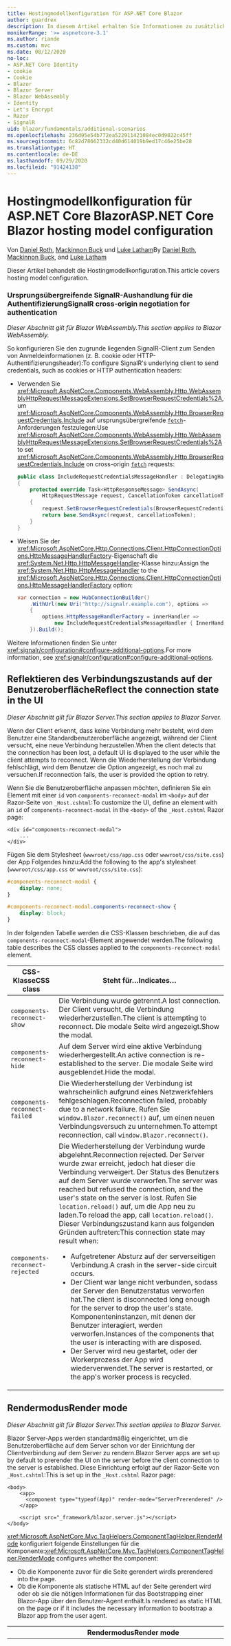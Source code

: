 ```yaml
---
title: Hostingmodellkonfiguration für ASP.NET Core Blazor
author: guardrex
description: In diesem Artikel erhalten Sie Informationen zu zusätzlichen Szenarios für die Blazor-Hostingmodellkonfiguration in ASP.NET Core.
monikerRange: '>= aspnetcore-3.1'
ms.author: riande
ms.custom: mvc
ms.date: 08/12/2020
no-loc:
- ASP.NET Core Identity
- cookie
- Cookie
- Blazor
- Blazor Server
- Blazor WebAssembly
- Identity
- Let's Encrypt
- Razor
- SignalR
uid: blazor/fundamentals/additional-scenarios
ms.openlocfilehash: 236d95e54b772ea522911421084ec0d9022c45ff
ms.sourcegitcommit: 6c82d78662332cd40d614019b9ed17c46e25be28
ms.translationtype: HT
ms.contentlocale: de-DE
ms.lasthandoff: 09/29/2020
ms.locfileid: "91424138"
---
```

# <a name="aspnet-core-no-locblazor-hosting-model-configuration"></a><span data-ttu-id="5ec1b-103">Hostingmodellkonfiguration für ASP.NET Core Blazor</span><span class="sxs-lookup"><span data-stu-id="5ec1b-103">ASP.NET Core Blazor hosting model configuration</span></span>

<span data-ttu-id="5ec1b-104">Von [Daniel Roth](https://github.com/danroth27), [Mackinnon Buck](https://github.com/MackinnonBuck) und [Luke Latham](https://github.com/guardrex)</span><span class="sxs-lookup"><span data-stu-id="5ec1b-104">By [Daniel Roth](https://github.com/danroth27), [Mackinnon Buck](https://github.com/MackinnonBuck), and [Luke Latham](https://github.com/guardrex)</span></span>

<span data-ttu-id="5ec1b-105">Dieser Artikel behandelt die Hostingmodellkonfiguration.</span><span class="sxs-lookup"><span data-stu-id="5ec1b-105">This article covers hosting model configuration.</span></span>

### <a name="no-locsignalr-cross-origin-negotiation-for-authentication"></a><span data-ttu-id="5ec1b-106">Ursprungsübergreifende SignalR-Aushandlung für die Authentifizierung</span><span class="sxs-lookup"><span data-stu-id="5ec1b-106">SignalR cross-origin negotiation for authentication</span></span>

<span data-ttu-id="5ec1b-107">*Dieser Abschnitt gilt für Blazor WebAssembly.*</span><span class="sxs-lookup"><span data-stu-id="5ec1b-107">*This section applies to Blazor WebAssembly.*</span></span>

<span data-ttu-id="5ec1b-108">So konfigurieren Sie den zugrunde liegenden SignalR-Client zum Senden von Anmeldeinformationen (z. B. cookie oder HTTP-Authentifizierungsheader):</span><span class="sxs-lookup"><span data-stu-id="5ec1b-108">To configure SignalR's underlying client to send credentials, such as cookies or HTTP authentication headers:</span></span>

* <span data-ttu-id="5ec1b-109">Verwenden Sie <xref:Microsoft.AspNetCore.Components.WebAssembly.Http.WebAssemblyHttpRequestMessageExtensions.SetBrowserRequestCredentials%2A>, um <xref:Microsoft.AspNetCore.Components.WebAssembly.Http.BrowserRequestCredentials.Include> auf ursprungsübergreifende [`fetch`](https://developer.mozilla.org/docs/Web/API/Fetch_API/Using_Fetch)-Anforderungen festzulegen:</span><span class="sxs-lookup"><span data-stu-id="5ec1b-109">Use <xref:Microsoft.AspNetCore.Components.WebAssembly.Http.WebAssemblyHttpRequestMessageExtensions.SetBrowserRequestCredentials%2A> to set <xref:Microsoft.AspNetCore.Components.WebAssembly.Http.BrowserRequestCredentials.Include> on cross-origin [`fetch`](https://developer.mozilla.org/docs/Web/API/Fetch_API/Using_Fetch) requests:</span></span>

  ```csharp
  public class IncludeRequestCredentialsMessageHandler : DelegatingHandler
  {
      protected override Task<HttpResponseMessage> SendAsync(
          HttpRequestMessage request, CancellationToken cancellationToken)
      {
          request.SetBrowserRequestCredentials(BrowserRequestCredentials.Include);
          return base.SendAsync(request, cancellationToken);
      }
  }
  ```

* <span data-ttu-id="5ec1b-110">Weisen Sie der <xref:Microsoft.AspNetCore.Http.Connections.Client.HttpConnectionOptions.HttpMessageHandlerFactory>-Eigenschaft die <xref:System.Net.Http.HttpMessageHandler>-Klasse hinzu:</span><span class="sxs-lookup"><span data-stu-id="5ec1b-110">Assign the <xref:System.Net.Http.HttpMessageHandler> to the <xref:Microsoft.AspNetCore.Http.Connections.Client.HttpConnectionOptions.HttpMessageHandlerFactory> option:</span></span>

  ```csharp
  var connection = new HubConnectionBuilder()
      .WithUrl(new Uri("http://signalr.example.com"), options =>
      {
          options.HttpMessageHandlerFactory = innerHandler => 
              new IncludeRequestCredentialsMessageHandler { InnerHandler = innerHandler };
      }).Build();
  ```

<span data-ttu-id="5ec1b-111">Weitere Informationen finden Sie unter <xref:signalr/configuration#configure-additional-options>.</span><span class="sxs-lookup"><span data-stu-id="5ec1b-111">For more information, see <xref:signalr/configuration#configure-additional-options>.</span></span>

## <a name="reflect-the-connection-state-in-the-ui"></a><span data-ttu-id="5ec1b-112">Reflektieren des Verbindungszustands auf der Benutzeroberfläche</span><span class="sxs-lookup"><span data-stu-id="5ec1b-112">Reflect the connection state in the UI</span></span>

<span data-ttu-id="5ec1b-113">*Dieser Abschnitt gilt für Blazor Server.*</span><span class="sxs-lookup"><span data-stu-id="5ec1b-113">*This section applies to Blazor Server.*</span></span>

<span data-ttu-id="5ec1b-114">Wenn der Client erkennt, dass keine Verbindung mehr besteht, wird dem Benutzer eine Standardbenutzeroberfläche angezeigt, während der Client versucht, eine neue Verbindung herzustellen.</span><span class="sxs-lookup"><span data-stu-id="5ec1b-114">When the client detects that the connection has been lost, a default UI is displayed to the user while the client attempts to reconnect.</span></span> <span data-ttu-id="5ec1b-115">Wenn die Wiederherstellung der Verbindung fehlschlägt, wird dem Benutzer die Option angezeigt, es noch mal zu versuchen.</span><span class="sxs-lookup"><span data-stu-id="5ec1b-115">If reconnection fails, the user is provided the option to retry.</span></span>

<span data-ttu-id="5ec1b-116">Wenn Sie die Benutzeroberfläche anpassen möchten, definieren Sie ein Element mit einer `id` von `components-reconnect-modal` im `<body>` auf der Razor-Seite von `_Host.cshtml`:</span><span class="sxs-lookup"><span data-stu-id="5ec1b-116">To customize the UI, define an element with an `id` of `components-reconnect-modal` in the `<body>` of the `_Host.cshtml` Razor page:</span></span>

```cshtml
<div id="components-reconnect-modal">
    ...
</div>
```

<span data-ttu-id="5ec1b-117">Fügen Sie dem Stylesheet (`wwwroot/css/app.css` oder `wwwroot/css/site.css`) der App Folgendes hinzu:</span><span class="sxs-lookup"><span data-stu-id="5ec1b-117">Add the following to the app's stylesheet (`wwwroot/css/app.css` or `wwwroot/css/site.css`):</span></span>

```css
#components-reconnect-modal {
    display: none;
}

#components-reconnect-modal.components-reconnect-show {
    display: block;
}
```

<span data-ttu-id="5ec1b-118">In der folgenden Tabelle werden die CSS-Klassen beschrieben, die auf das `components-reconnect-modal`-Element angewendet werden.</span><span class="sxs-lookup"><span data-stu-id="5ec1b-118">The following table describes the CSS classes applied to the `components-reconnect-modal` element.</span></span>

| <span data-ttu-id="5ec1b-119">CSS-Klasse</span><span class="sxs-lookup"><span data-stu-id="5ec1b-119">CSS class</span></span>                       | <span data-ttu-id="5ec1b-120">Steht für&hellip;</span><span class="sxs-lookup"><span data-stu-id="5ec1b-120">Indicates&hellip;</span></span> |
| ------------------------------- | ----------------- |
| `components-reconnect-show`     | <span data-ttu-id="5ec1b-121">Die Verbindung wurde getrennt.</span><span class="sxs-lookup"><span data-stu-id="5ec1b-121">A lost connection.</span></span> <span data-ttu-id="5ec1b-122">Der Client versucht, die Verbindung wiederherzustellen.</span><span class="sxs-lookup"><span data-stu-id="5ec1b-122">The client is attempting to reconnect.</span></span> <span data-ttu-id="5ec1b-123">Die modale Seite wird angezeigt.</span><span class="sxs-lookup"><span data-stu-id="5ec1b-123">Show the modal.</span></span> |
| `components-reconnect-hide`     | <span data-ttu-id="5ec1b-124">Auf dem Server wird eine aktive Verbindung wiederhergestellt.</span><span class="sxs-lookup"><span data-stu-id="5ec1b-124">An active connection is re-established to the server.</span></span> <span data-ttu-id="5ec1b-125">Die modale Seite wird ausgeblendet.</span><span class="sxs-lookup"><span data-stu-id="5ec1b-125">Hide the modal.</span></span> |
| `components-reconnect-failed`   | <span data-ttu-id="5ec1b-126">Die Wiederherstellung der Verbindung ist wahrscheinlich aufgrund eines Netzwerkfehlers fehlgeschlagen.</span><span class="sxs-lookup"><span data-stu-id="5ec1b-126">Reconnection failed, probably due to a network failure.</span></span> <span data-ttu-id="5ec1b-127">Rufen Sie `window.Blazor.reconnect()` auf, um einen neuen Verbindungsversuch zu unternehmen.</span><span class="sxs-lookup"><span data-stu-id="5ec1b-127">To attempt reconnection, call `window.Blazor.reconnect()`.</span></span> |
| `components-reconnect-rejected` | <span data-ttu-id="5ec1b-128">Die Wiederherstellung der Verbindung wurde abgelehnt.</span><span class="sxs-lookup"><span data-stu-id="5ec1b-128">Reconnection rejected.</span></span> <span data-ttu-id="5ec1b-129">Der Server wurde zwar erreicht, jedoch hat dieser die Verbindung verweigert. Der Status des Benutzers auf dem Server wurde verworfen.</span><span class="sxs-lookup"><span data-stu-id="5ec1b-129">The server was reached but refused the connection, and the user's state on the server is lost.</span></span> <span data-ttu-id="5ec1b-130">Rufen Sie `location.reload()` auf, um die App neu zu laden.</span><span class="sxs-lookup"><span data-stu-id="5ec1b-130">To reload the app, call `location.reload()`.</span></span> <span data-ttu-id="5ec1b-131">Dieser Verbindungszustand kann aus folgenden Gründen auftreten:</span><span class="sxs-lookup"><span data-stu-id="5ec1b-131">This connection state may result when:</span></span><ul><li><span data-ttu-id="5ec1b-132">Aufgetretener Absturz auf der serverseitigen Verbindung.</span><span class="sxs-lookup"><span data-stu-id="5ec1b-132">A crash in the server-side circuit occurs.</span></span></li><li><span data-ttu-id="5ec1b-133">Der Client war lange nicht verbunden, sodass der Server den Benutzerstatus verworfen hat.</span><span class="sxs-lookup"><span data-stu-id="5ec1b-133">The client is disconnected long enough for the server to drop the user's state.</span></span> <span data-ttu-id="5ec1b-134">Komponenteninstanzen, mit denen der Benutzer interagiert, werden verworfen.</span><span class="sxs-lookup"><span data-stu-id="5ec1b-134">Instances of the components that the user is interacting with are disposed.</span></span></li><li><span data-ttu-id="5ec1b-135">Der Server wird neu gestartet, oder der Workerprozess der App wird wiederverwendet.</span><span class="sxs-lookup"><span data-stu-id="5ec1b-135">The server is restarted, or the app's worker process is recycled.</span></span></li></ul> |

## <a name="render-mode"></a><span data-ttu-id="5ec1b-136">Rendermodus</span><span class="sxs-lookup"><span data-stu-id="5ec1b-136">Render mode</span></span>

<span data-ttu-id="5ec1b-137">*Dieser Abschnitt gilt für Blazor Server.*</span><span class="sxs-lookup"><span data-stu-id="5ec1b-137">*This section applies to Blazor Server.*</span></span>

<span data-ttu-id="5ec1b-138">Blazor Server-Apps werden standardmäßig eingerichtet, um die Benutzeroberfläche auf dem Server schon vor der Einrichtung der Clientverbindung auf dem Server zu rendern.</span><span class="sxs-lookup"><span data-stu-id="5ec1b-138">Blazor Server apps are set up by default to prerender the UI on the server before the client connection to the server is established.</span></span> <span data-ttu-id="5ec1b-139">Diese Einrichtung erfolgt auf der Razor-Seite von `_Host.cshtml`:</span><span class="sxs-lookup"><span data-stu-id="5ec1b-139">This is set up in the `_Host.cshtml` Razor page:</span></span>

```cshtml
<body>
    <app>
      <component type="typeof(App)" render-mode="ServerPrerendered" />
    </app>

    <script src="_framework/blazor.server.js"></script>
</body>
```

<span data-ttu-id="5ec1b-140"><xref:Microsoft.AspNetCore.Mvc.TagHelpers.ComponentTagHelper.RenderMode> konfiguriert folgende Einstellungen für die Komponente:</span><span class="sxs-lookup"><span data-stu-id="5ec1b-140"><xref:Microsoft.AspNetCore.Mvc.TagHelpers.ComponentTagHelper.RenderMode> configures whether the component:</span></span>

* <span data-ttu-id="5ec1b-141">Ob die Komponente zuvor für die Seite gerendert wird</span><span class="sxs-lookup"><span data-stu-id="5ec1b-141">Is prerendered into the page.</span></span>
* <span data-ttu-id="5ec1b-142">Ob die Komponente als statische HTML auf der Seite gerendert wird oder ob sie die nötigen Informationen für das Bootstrapping einer Blazor-App über den Benutzer-Agent enthält.</span><span class="sxs-lookup"><span data-stu-id="5ec1b-142">Is rendered as static HTML on the page or if it includes the necessary information to bootstrap a Blazor app from the user agent.</span></span>

| <span data-ttu-id="5ec1b-143">Rendermodus</span><span class="sxs-lookup"><span data-stu-id="5ec1b-143">Render mode</span></span> | <span data-ttu-id="5ec1b-144">Beschreibung</span><span class="sxs-lookup"><span data-stu-id="5ec1b-144">Description</span></span> |
| --- | --- |
| <xref:Microsoft.AspNetCore.Mvc.Rendering.RenderMode.ServerPrerendered> | <span data-ttu-id="5ec1b-145">Rendert die Komponente in statisches HTML und fügt einen Marker für eine Blazor Server-App hinzu.</span><span class="sxs-lookup"><span data-stu-id="5ec1b-145">Renders the component into static HTML and includes a marker for a Blazor Server app.</span></span> <span data-ttu-id="5ec1b-146">Wenn der Benutzer-Agent gestartet wird, wird der Marker zum Bootstrapping einer Blazor-App verwendet.</span><span class="sxs-lookup"><span data-stu-id="5ec1b-146">When the user-agent starts, this marker is used to bootstrap a Blazor app.</span></span> |
| <xref:Microsoft.AspNetCore.Mvc.Rendering.RenderMode.Server> | <span data-ttu-id="5ec1b-147">Rendert einen Marker für eine Blazor Server-App.</span><span class="sxs-lookup"><span data-stu-id="5ec1b-147">Renders a marker for a Blazor Server app.</span></span> <span data-ttu-id="5ec1b-148">Die Ausgabe der Komponente ist nicht enthalten.</span><span class="sxs-lookup"><span data-stu-id="5ec1b-148">Output from the component isn't included.</span></span> <span data-ttu-id="5ec1b-149">Wenn der Benutzer-Agent gestartet wird, wird der Marker zum Bootstrapping einer Blazor-App verwendet.</span><span class="sxs-lookup"><span data-stu-id="5ec1b-149">When the user-agent starts, this marker is used to bootstrap a Blazor app.</span></span> |
| <xref:Microsoft.AspNetCore.Mvc.Rendering.RenderMode.Static> | <span data-ttu-id="5ec1b-150">Rendert die Komponente in statischen HTML-Code.</span><span class="sxs-lookup"><span data-stu-id="5ec1b-150">Renders the component into static HTML.</span></span> |

<span data-ttu-id="5ec1b-151">Das Rendern von Serverkomponenten über eine statische HTML-Seite wird nicht unterstützt.</span><span class="sxs-lookup"><span data-stu-id="5ec1b-151">Rendering server components from a static HTML page isn't supported.</span></span>

## <a name="initialize-the-no-locblazor-circuit"></a><span data-ttu-id="5ec1b-152">Initialisieren der Blazor-Verbindung</span><span class="sxs-lookup"><span data-stu-id="5ec1b-152">Initialize the Blazor circuit</span></span>

<span data-ttu-id="5ec1b-153">*Dieser Abschnitt gilt für Blazor Server.*</span><span class="sxs-lookup"><span data-stu-id="5ec1b-153">*This section applies to Blazor Server.*</span></span>

<span data-ttu-id="5ec1b-154">Konfigurieren Sie den manuellen Start der [SignalR-Verbindung](xref:blazor/hosting-models#circuits) einer Blazor Server-App in der Datei `Pages/_Host.cshtml`:</span><span class="sxs-lookup"><span data-stu-id="5ec1b-154">Configure the manual start of a Blazor Server app's [SignalR circuit](xref:blazor/hosting-models#circuits) in the `Pages/_Host.cshtml` file:</span></span>

* <span data-ttu-id="5ec1b-155">Fügen Sie ein `autostart="false"`-Attribut zum `<script>`-Tag für das `blazor.server.js`-Skript hinzu.</span><span class="sxs-lookup"><span data-stu-id="5ec1b-155">Add an `autostart="false"` attribute to the `<script>` tag for the `blazor.server.js` script.</span></span>
* <span data-ttu-id="5ec1b-156">Fügen Sie ein Skript, das `Blazor.start` aufruft, nach dem Tag `blazor.server.js` des Skripts und innerhalb des schließenden Tags `</body>` ein.</span><span class="sxs-lookup"><span data-stu-id="5ec1b-156">Place a script that calls `Blazor.start` after the `blazor.server.js` script's tag and inside the closing `</body>` tag.</span></span>

<span data-ttu-id="5ec1b-157">Wenn `autostart` deaktiviert ist, funktionieren alle Aspekte der App, die nicht von der Verbindung abhängen, normal.</span><span class="sxs-lookup"><span data-stu-id="5ec1b-157">When `autostart` is disabled, any aspect of the app that doesn't depend on the circuit works normally.</span></span> <span data-ttu-id="5ec1b-158">So ist beispielsweise das clientseitige Routing betriebsbereit.</span><span class="sxs-lookup"><span data-stu-id="5ec1b-158">For example, client-side routing is operational.</span></span> <span data-ttu-id="5ec1b-159">Aspekte, die von der Verbindung abhängen, sind jedoch erst betriebsbereit, nachdem `Blazor.start` aufgerufen wurde.</span><span class="sxs-lookup"><span data-stu-id="5ec1b-159">However, any aspect that depends on the circuit isn't operational until `Blazor.start` is called.</span></span> <span data-ttu-id="5ec1b-160">Das App-Verhalten ist ohne eine bestehende Verbindung unvorhersehbar.</span><span class="sxs-lookup"><span data-stu-id="5ec1b-160">App behavior is unpredictable without an established circuit.</span></span> <span data-ttu-id="5ec1b-161">Komponentenmethoden können beispielsweise nicht ausgeführt werden, solange die Verbindung getrennt ist.</span><span class="sxs-lookup"><span data-stu-id="5ec1b-161">For example, component methods fail to execute while the circuit is disconnected.</span></span>

### <a name="initialize-no-locblazor-when-the-document-is-ready"></a><span data-ttu-id="5ec1b-162">Initialisieren von Blazor, wenn das Dokument bereit ist</span><span class="sxs-lookup"><span data-stu-id="5ec1b-162">Initialize Blazor when the document is ready</span></span>

<span data-ttu-id="5ec1b-163">So initialisieren Sie die Blazor-App, wenn das Dokument bereit ist:</span><span class="sxs-lookup"><span data-stu-id="5ec1b-163">To initialize the Blazor app when the document is ready:</span></span>

```cshtml
<body>

    ...

    <script autostart="false" src="_framework/blazor.server.js"></script>
    <script>
      document.addEventListener("DOMContentLoaded", function() {
        Blazor.start();
      });
    </script>
</body>
```

### <a name="chain-to-the-promise-that-results-from-a-manual-start"></a><span data-ttu-id="5ec1b-164">Verketten mit dem `Promise`, der sich aus einem manuellen Start ergibt</span><span class="sxs-lookup"><span data-stu-id="5ec1b-164">Chain to the `Promise` that results from a manual start</span></span>

<span data-ttu-id="5ec1b-165">Wenn Sie weitere Aufgaben wie etwa eine JS-Interop-Initialisierung ausführen möchten, verwenden Sie `then` für die Verkettung mit dem `Promise`, der sich aus dem manuellen Start der Blazor-App ergibt:</span><span class="sxs-lookup"><span data-stu-id="5ec1b-165">To perform additional tasks, such as JS interop initialization, use `then` to chain to the `Promise` that results from a manual Blazor app start:</span></span>

```cshtml
<body>

    ...

    <script autostart="false" src="_framework/blazor.server.js"></script>
    <script>
      Blazor.start().then(function () {
        ...
      });
    </script>
</body>
```

### <a name="configure-the-no-locsignalr-client"></a><span data-ttu-id="5ec1b-166">Konfigurieren des SignalR-Clients</span><span class="sxs-lookup"><span data-stu-id="5ec1b-166">Configure the SignalR client</span></span>

#### <a name="logging"></a><span data-ttu-id="5ec1b-167">Protokollierung</span><span class="sxs-lookup"><span data-stu-id="5ec1b-167">Logging</span></span>

<span data-ttu-id="5ec1b-168">Zur Konfiguration der SignalR-Clientprotokollierung wird ein Konfigurationsobjekt (`configureSignalR`) übergeben, das `configureLogging` mit der Protokollebene im Client-Generator aufruft.</span><span class="sxs-lookup"><span data-stu-id="5ec1b-168">To configure SignalR client logging, pass in a configuration object (`configureSignalR`) that calls `configureLogging` with the log level on the client builder:</span></span>

```cshtml
<body>

    ...

    <script autostart="false" src="_framework/blazor.server.js"></script>
    <script>
      Blazor.start({
        configureSignalR: function (builder) {
          builder.configureLogging("information");
        }
      });
    </script>
</body>
```

<span data-ttu-id="5ec1b-169">Im vorherigen Beispiel entspricht `information` der Protokollebene <xref:Microsoft.Extensions.Logging.LogLevel.Information?displayProperty=nameWithType>.</span><span class="sxs-lookup"><span data-stu-id="5ec1b-169">In the preceding example, `information` is equivalent to a log level of <xref:Microsoft.Extensions.Logging.LogLevel.Information?displayProperty=nameWithType>.</span></span>

### <a name="modify-the-reconnection-handler"></a><span data-ttu-id="5ec1b-170">Ändern des Handlers für die Wiederherstellung einer Verbindung</span><span class="sxs-lookup"><span data-stu-id="5ec1b-170">Modify the reconnection handler</span></span>

<span data-ttu-id="5ec1b-171">Die Verbindungsereignisse des Handlers für die Wiederherstellung einer Verbindung können geändert werden, um benutzerdefinierte Verhaltensweisen zu erzeugen, z. B. für Folgendes:</span><span class="sxs-lookup"><span data-stu-id="5ec1b-171">The reconnection handler's circuit connection events can be modified for custom behaviors, such as:</span></span>

* <span data-ttu-id="5ec1b-172">Benachrichtigung an einen Benutzer, wenn die Verbindung unterbrochen wird</span><span class="sxs-lookup"><span data-stu-id="5ec1b-172">To notify the user if the connection is dropped.</span></span>
* <span data-ttu-id="5ec1b-173">Ausführen der Protokollierung (vom Client), wenn eine Verbindung besteht</span><span class="sxs-lookup"><span data-stu-id="5ec1b-173">To perform logging (from the client) when a circuit is connected.</span></span>

<span data-ttu-id="5ec1b-174">Zum Ändern der Verbindungsereignisse registrieren Sie Rückrufe für die folgenden Verbindungsänderungen:</span><span class="sxs-lookup"><span data-stu-id="5ec1b-174">To modify the connection events, register callbacks for the following connection changes:</span></span>

* <span data-ttu-id="5ec1b-175">Unterbrochene Verbindungen verwenden `onConnectionDown`.</span><span class="sxs-lookup"><span data-stu-id="5ec1b-175">Dropped connections use `onConnectionDown`.</span></span>
* <span data-ttu-id="5ec1b-176">Hergestellte/wieder hergestellte Verbindungen verwenden `onConnectionUp`.</span><span class="sxs-lookup"><span data-stu-id="5ec1b-176">Established/re-established connections use `onConnectionUp`.</span></span>

<span data-ttu-id="5ec1b-177">**Sowohl** `onConnectionDown` als auch `onConnectionUp` sind obligatorisch:</span><span class="sxs-lookup"><span data-stu-id="5ec1b-177">**Both** `onConnectionDown` and `onConnectionUp` must be specified:</span></span>

```cshtml
<body>

    ...

    <script autostart="false" src="_framework/blazor.server.js"></script>
    <script>
      Blazor.start({
        reconnectionHandler: {
          onConnectionDown: (options, error) => console.error(error);
          onConnectionUp: () => console.log("Up, up, and away!");
        }
      });
    </script>
</body>
```

### <a name="adjust-the-reconnection-retry-count-and-interval"></a><span data-ttu-id="5ec1b-178">Passen Sie die Anzahl und das Intervall der Wiederholungsversuche zum erneuten Herstellen einer Verbindung an.</span><span class="sxs-lookup"><span data-stu-id="5ec1b-178">Adjust the reconnection retry count and interval</span></span>

<span data-ttu-id="5ec1b-179">Legen Sie zum Anpassen der Anzahl und des Intervalls der Wiederholungsversuche zum erneuten Herstellen einer Verbindung die zulässige Anzahl von Wiederholungsversuchen (`maxRetries`) und den zulässigen Zeitraum in Millisekunden (`retryIntervalMilliseconds`) für jeden Versuch fest:</span><span class="sxs-lookup"><span data-stu-id="5ec1b-179">To adjust the reconnection retry count and interval, set the number of retries (`maxRetries`) and period in milliseconds permitted for each retry attempt (`retryIntervalMilliseconds`):</span></span>

```cshtml
<body>

    ...

    <script autostart="false" src="_framework/blazor.server.js"></script>
    <script>
      Blazor.start({
        reconnectionOptions: {
          maxRetries: 3,
          retryIntervalMilliseconds: 2000
        }
      });
    </script>
</body>
```

## <a name="hide-or-replace-the-reconnection-display"></a><span data-ttu-id="5ec1b-180">Ausblenden oder Ersetzen der Anzeige einer erneuten Verbindung</span><span class="sxs-lookup"><span data-stu-id="5ec1b-180">Hide or replace the reconnection display</span></span>

<span data-ttu-id="5ec1b-181">Legen Sie zum Ausblenden der Anzeige einer erneuten Verbindung das `_reconnectionDisplay` des Handlers für die erneuten Verbindung auf ein leeres Objekt fest (`{}` oder `new Object()`).</span><span class="sxs-lookup"><span data-stu-id="5ec1b-181">To hide the reconnection display, set the reconnection handler's `_reconnectionDisplay` to an empty object (`{}` or `new Object()`):</span></span>

```cshtml
<body>

    ...

    <script autostart="false" src="_framework/blazor.server.js"></script>
    <script>
      window.addEventListener('beforeunload', function () {
        Blazor.defaultReconnectionHandler._reconnectionDisplay = {};
      });

      Blazor.start();
    </script>
</body>
```

<span data-ttu-id="5ec1b-182">Um die Anzeige einer erneuten Verbindung zu ersetzen, legen Sie im vorherigen Beispiel `_reconnectionDisplay` auf das anzuzeigende Element fest:</span><span class="sxs-lookup"><span data-stu-id="5ec1b-182">To replace the reconnection display, set `_reconnectionDisplay` in the preceding example to the element for display:</span></span>

```javascript
Blazor.defaultReconnectionHandler._reconnectionDisplay = 
  document.getElementById("{ELEMENT ID}");
```

<span data-ttu-id="5ec1b-183">Der Platzhalter `{ELEMENT ID}` ist die ID des HTML-Elements, das angezeigt werden soll.</span><span class="sxs-lookup"><span data-stu-id="5ec1b-183">The placeholder `{ELEMENT ID}` is the ID of the HTML element to display.</span></span>

::: moniker range=">= aspnetcore-5.0"

<span data-ttu-id="5ec1b-184">Passen Sie die Verzögerung an, bevor die Anzeige einer erneuten Verbindung angezeigt wird, indem Sie die `transition-delay`-Eigenschaft im CSS (`wwwroot/css/site.css`) der App für das modale Element festlegen.</span><span class="sxs-lookup"><span data-stu-id="5ec1b-184">Customize the delay before the reconnection display appears by setting the `transition-delay` property in the app's CSS (`wwwroot/css/site.css`) for the modal element.</span></span> <span data-ttu-id="5ec1b-185">Im folgenden Beispiel wird die Übergangsverzögerung von 500 ms (Standard) auf 1.000 ms (1 Sekunde) festgelegt:</span><span class="sxs-lookup"><span data-stu-id="5ec1b-185">The following example sets the transition delay from 500 ms (default) to 1,000 ms (1 second):</span></span>

```css
#components-reconnect-modal {
    transition: visibility 0s linear 1000ms;
}
```

## <a name="disconnect-the-no-locblazor-circuit-from-the-client"></a><span data-ttu-id="5ec1b-186">Trennen der Blazor-Verbindung mit dem Client</span><span class="sxs-lookup"><span data-stu-id="5ec1b-186">Disconnect the Blazor circuit from the client</span></span>

<span data-ttu-id="5ec1b-187">Standardmäßig wird eine Blazor-Verbindung getrennt, wenn das [`unload`-Ereignis der Seite](https://developer.mozilla.org/docs/Web/API/Window/unload_event) ausgelöst wird.</span><span class="sxs-lookup"><span data-stu-id="5ec1b-187">By default, a Blazor circuit is disconnected when the [`unload` page event](https://developer.mozilla.org/docs/Web/API/Window/unload_event) is triggered.</span></span> <span data-ttu-id="5ec1b-188">Um die Verbindung in anderen Szenarien auf dem Client zu trennen, rufen Sie `Blazor.disconnect` im entsprechenden Ereignishandler auf.</span><span class="sxs-lookup"><span data-stu-id="5ec1b-188">To disconnect the circuit for other scenarios on the client, invoke `Blazor.disconnect` in the appropriate event handler.</span></span> <span data-ttu-id="5ec1b-189">Im folgenden Beispiel wird die Verbindung getrennt, wenn die Seite ausgeblendet wird ([`pagehide`-Ereignis](https://developer.mozilla.org/docs/Web/API/Window/pagehide_event)):</span><span class="sxs-lookup"><span data-stu-id="5ec1b-189">In the following example, the circuit is disconnected when the page is hidden ([`pagehide` event](https://developer.mozilla.org/docs/Web/API/Window/pagehide_event)):</span></span>

```javascript
window.addEventListener('pagehide', () => {
  Blazor.disconnect();
});
```

## <a name="influence-html-head-tag-elements"></a><span data-ttu-id="5ec1b-190">Beeinflussen von HTML-`<head>`-Tagelementen</span><span class="sxs-lookup"><span data-stu-id="5ec1b-190">Influence HTML `<head>` tag elements</span></span>

<span data-ttu-id="5ec1b-191">*Dieser Abschnitt gilt für das anstehende ASP.NET Core 5.0-Release von Blazor WebAssembly und Blazor Server.*</span><span class="sxs-lookup"><span data-stu-id="5ec1b-191">*This section applies to the upcoming ASP.NET Core 5.0 release of Blazor WebAssembly and Blazor Server.*</span></span>

<span data-ttu-id="5ec1b-192">Beim Rendern fügen die `Title`-, `Link`- und `Meta`-Komponenten Daten in den HTML-`<head>`-Tagelementen hinzu oder aktualisieren diese:</span><span class="sxs-lookup"><span data-stu-id="5ec1b-192">When rendered, the `Title`, `Link`, and `Meta` components add or update data in the HTML `<head>` tag elements:</span></span>

```razor
@using Microsoft.AspNetCore.Components.Web.Extensions.Head

<Title Value="{TITLE}" />
<Link href="{URL}" rel="stylesheet" />
<Meta content="{DESCRIPTION}" name="description" />
```

<span data-ttu-id="5ec1b-193">Im vorherigen Beispiel sind die Platzhalter für `{TITLE}`, `{URL}` und `{DESCRIPTION}` Zeichenfolgenwerte, Razor-Variablen oder Razor-Ausdrücke.</span><span class="sxs-lookup"><span data-stu-id="5ec1b-193">In the preceding example, placeholders for `{TITLE}`, `{URL}`, and `{DESCRIPTION}` are string values, Razor variables, or Razor expressions.</span></span>

<span data-ttu-id="5ec1b-194">Die folgenden Merkmale gelten:</span><span class="sxs-lookup"><span data-stu-id="5ec1b-194">The following characteristics apply:</span></span>

* <span data-ttu-id="5ec1b-195">Serverseitiges PreRendering wird unterstützt.</span><span class="sxs-lookup"><span data-stu-id="5ec1b-195">Server-side prerendering is supported.</span></span>
* <span data-ttu-id="5ec1b-196">Der `Value`-Parameter ist der einzige gültige Parameter für die `Title`-Komponente.</span><span class="sxs-lookup"><span data-stu-id="5ec1b-196">The `Value` parameter is the only valid parameter for the `Title` component.</span></span>
* <span data-ttu-id="5ec1b-197">HTML-Attribute, die für die `Meta`- und `Link`-Komponenten bereitgestellt werden, werden in [zusätzlichen Attributen](xref:blazor/components/index#attribute-splatting-and-arbitrary-parameters) erfasst und über das gerenderte HTML-Tag übergeben.</span><span class="sxs-lookup"><span data-stu-id="5ec1b-197">HTML attributes provided to the `Meta` and `Link` components are captured in [additional attributes](xref:blazor/components/index#attribute-splatting-and-arbitrary-parameters) and passed through to the rendered HTML tag.</span></span>
* <span data-ttu-id="5ec1b-198">Bei mehreren `Title`-Komponenten gibt der Titel der Seite den `Value` der zuletzt gerenderten `Title`-Komponente wieder.</span><span class="sxs-lookup"><span data-stu-id="5ec1b-198">For multiple `Title` components, the title of the page reflects the `Value` of the last `Title` component rendered.</span></span>
* <span data-ttu-id="5ec1b-199">Wenn mehrere `Meta`- oder `Link`-Komponenten mit identischen Attributen enthalten sind, wird genau ein HTML-Tag pro `Meta`- oder `Link`-Komponente gerendert.</span><span class="sxs-lookup"><span data-stu-id="5ec1b-199">If multiple `Meta` or `Link` components are included with identical attributes, there's exactly one HTML tag rendered per `Meta` or `Link` component.</span></span> <span data-ttu-id="5ec1b-200">Zwei `Meta`- oder `Link`-Komponenten können nicht auf dasselbe gerenderte HTML-Tag verweisen.</span><span class="sxs-lookup"><span data-stu-id="5ec1b-200">Two `Meta` or `Link` components can't refer to the same rendered HTML tag.</span></span>
* <span data-ttu-id="5ec1b-201">Änderungen an den Parametern vorhandener `Meta`- oder `Link`-Komponenten werden in ihren gerenderten HTML-Tags widergespiegelt.</span><span class="sxs-lookup"><span data-stu-id="5ec1b-201">Changes to the parameters of existing `Meta` or `Link` components are reflected in their rendered HTML tags.</span></span>
* <span data-ttu-id="5ec1b-202">Wenn die `Link`- oder `Meta`-Komponenten nicht mehr gerendert und somit vom Framework verworfen werden, werden ihre gerenderten HTML-Tags entfernt.</span><span class="sxs-lookup"><span data-stu-id="5ec1b-202">When the `Link` or `Meta` components are no longer rendered and thus disposed by the framework, their rendered HTML tags are removed.</span></span>

<span data-ttu-id="5ec1b-203">Wenn eine der Frameworkkomponenten in einer untergeordneten Komponente verwendet wird, beeinflusst das gerenderte HTML-Tag jede andere untergeordnete Komponente der übergeordneten Komponente, solange die untergeordnete Komponente, die die Frameworkkomponente enthält, gerendert wird.</span><span class="sxs-lookup"><span data-stu-id="5ec1b-203">When one of the framework components is used in a child component, the rendered HTML tag influences any other child component of the parent component as long as the child component containing the framework component is rendered.</span></span> <span data-ttu-id="5ec1b-204">Der Unterschied bei der Verwendung einer dieser Frameworkkomponenten in einer untergeordneten Komponente und dem Platzieren eines -HTML-Tags in `wwwroot/index.html` oder `Pages/_Host.cshtml` besteht darin, dass das gerenderte HTML-Tag einer Rahmenkomponente:</span><span class="sxs-lookup"><span data-stu-id="5ec1b-204">The distinction between using the one of these framework components in a child component and placing a an HTML tag in `wwwroot/index.html` or `Pages/_Host.cshtml` is that a framework component's rendered HTML tag:</span></span>

* <span data-ttu-id="5ec1b-205">Nach Anwendungszustand geändert werden kann.</span><span class="sxs-lookup"><span data-stu-id="5ec1b-205">Can be modified by application state.</span></span> <span data-ttu-id="5ec1b-206">Ein hartcodiertes HTML-Tag kann nicht nach Anwendungszustand geändert werden.</span><span class="sxs-lookup"><span data-stu-id="5ec1b-206">A hard-coded HTML tag can't be modified by application state.</span></span>
* <span data-ttu-id="5ec1b-207">Aus dem HTML-`<head>` entfernt wird, wenn die übergeordnete Komponente nicht mehr gerendert wird.</span><span class="sxs-lookup"><span data-stu-id="5ec1b-207">Is removed from the HTML `<head>` when the parent component is no longer rendered.</span></span>

::: moniker-end

## <a name="static-files"></a><span data-ttu-id="5ec1b-208">Statische Dateien</span><span class="sxs-lookup"><span data-stu-id="5ec1b-208">Static files</span></span>

<span data-ttu-id="5ec1b-209">*Dieser Abschnitt gilt für Blazor Server.*</span><span class="sxs-lookup"><span data-stu-id="5ec1b-209">*This section applies to Blazor Server.*</span></span>

<span data-ttu-id="5ec1b-210">Verwenden Sie **einen** der folgenden Ansätze, um zusätzliche Dateizuordnungen mit einem <xref:Microsoft.AspNetCore.StaticFiles.FileExtensionContentTypeProvider> zu erstellen oder andere <xref:Microsoft.AspNetCore.Builder.StaticFileOptions> zu konfigurieren.</span><span class="sxs-lookup"><span data-stu-id="5ec1b-210">To create additional file mappings with a <xref:Microsoft.AspNetCore.StaticFiles.FileExtensionContentTypeProvider> or configure other <xref:Microsoft.AspNetCore.Builder.StaticFileOptions>, use **one** of the following approaches.</span></span> <span data-ttu-id="5ec1b-211">In den folgenden Beispielen ist der Platzhalter `{EXTENSION}` die Dateierweiterung und der Platzhalter `{CONTENT TYPE}` der Inhaltstyp.</span><span class="sxs-lookup"><span data-stu-id="5ec1b-211">In the following examples, the `{EXTENSION}` placeholder is the file extension, and the `{CONTENT TYPE}` placeholder is the content type.</span></span>

* <span data-ttu-id="5ec1b-212">Konfigurieren Sie Optionen über [Abhängigkeitsinjektion (Dependency Injection, DI)](xref:blazor/fundamentals/dependency-injection) in `Startup.ConfigureServices` (`Startup.cs`) mithilfe von <xref:Microsoft.AspNetCore.Builder.StaticFileOptions>:</span><span class="sxs-lookup"><span data-stu-id="5ec1b-212">Configure options through [dependency injection (DI)](xref:blazor/fundamentals/dependency-injection) in `Startup.ConfigureServices` (`Startup.cs`) using <xref:Microsoft.AspNetCore.Builder.StaticFileOptions>:</span></span>

  ```csharp
  using Microsoft.AspNetCore.StaticFiles;

  ...

  var provider = new FileExtensionContentTypeProvider();
  provider.Mappings["{EXTENSION}"] = "{CONTENT TYPE}";

  services.Configure<StaticFileOptions>(options =>
  {
      options.ContentTypeProvider = provider;
  });
  ```

  <span data-ttu-id="5ec1b-213">Da bei diesem Ansatz derselbe Dateianbieter konfiguriert wird, der für `blazor.server.js` verwendet wird, müssen Sie sicherstellen, dass die benutzerdefinierte Konfiguration nicht die Bereitstellung für `blazor.server.js` beeinträchtigt.</span><span class="sxs-lookup"><span data-stu-id="5ec1b-213">Because this approach configures the same file provider used to serve `blazor.server.js`, make sure that your custom configuration doesn't interfere with serving `blazor.server.js`.</span></span> <span data-ttu-id="5ec1b-214">Entfernen Sie z. B. nicht die Zuordnung für JavaScript-Dateien, indem Sie den Anbieter mit `provider.Mappings.Remove(".js")` konfigurieren.</span><span class="sxs-lookup"><span data-stu-id="5ec1b-214">For example, don't remove the mapping for JavaScript files by configuring the provider with `provider.Mappings.Remove(".js")`.</span></span>

* <span data-ttu-id="5ec1b-215">Verwenden Sie zwei Aufrufe von <xref:Microsoft.AspNetCore.Builder.StaticFileExtensions.UseStaticFiles%2A> in `Startup.Configure` (`Startup.cs`):</span><span class="sxs-lookup"><span data-stu-id="5ec1b-215">Use two calls to <xref:Microsoft.AspNetCore.Builder.StaticFileExtensions.UseStaticFiles%2A> in `Startup.Configure` (`Startup.cs`):</span></span>
  * <span data-ttu-id="5ec1b-216">Konfigurieren Sie den benutzerdefinierten Dateianbieter im ersten Aufruf mit <xref:Microsoft.AspNetCore.Builder.StaticFileOptions>.</span><span class="sxs-lookup"><span data-stu-id="5ec1b-216">Configure the custom file provider in the first call with <xref:Microsoft.AspNetCore.Builder.StaticFileOptions>.</span></span>
  * <span data-ttu-id="5ec1b-217">Die zweite Middleware verarbeitet `blazor.server.js`. Diese Datei verwendet die Standardkonfiguration der statischen Dateien, die vom Blazor-Framework bereitgestellt wird.</span><span class="sxs-lookup"><span data-stu-id="5ec1b-217">The second middleware serves `blazor.server.js`, which uses the default static files configuration provided by the Blazor framework.</span></span>

  ```csharp
  using Microsoft.AspNetCore.StaticFiles;

  ...

  var provider = new FileExtensionContentTypeProvider();
  provider.Mappings["{EXTENSION}"] = "{CONTENT TYPE}";

  app.UseStaticFiles(new StaticFileOptions { ContentTypeProvider = provider });
  app.UseStaticFiles();
  ```

## <a name="additional-resources"></a><span data-ttu-id="5ec1b-218">Zusätzliche Ressourcen</span><span class="sxs-lookup"><span data-stu-id="5ec1b-218">Additional resources</span></span>

* <xref:fundamentals/logging/index>
